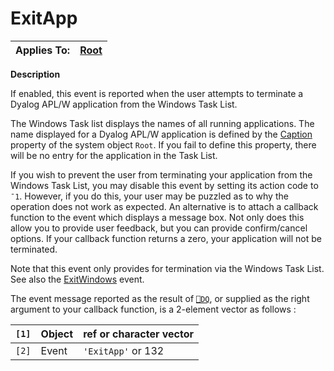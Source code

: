 




<h1 class="heading"><span class="name">ExitApp</span></h1>

| Applies To: | [Root](../a-z/root.md) |
| --- | ---  |


**Description**


If enabled, this event is reported when the user attempts to terminate a Dyalog APL/W application from the Windows Task List.


The Windows Task list displays the names of all running applications. The name displayed for a Dyalog APL/W application is defined by the [Caption](../a-z/caption.md) property of the system object `Root`. If you fail to define this property, there will be no entry for the application in the Task List.


If you wish to prevent the user from terminating your application from the Windows Task List, you may disable this event by setting its action code to `¯1`. However, if you do this, your user may be puzzled as to why the operation does not work as expected. An alternative is to attach a callback function to the event which displays a message box. Not only does this allow you to provide user feedback, but you can provide confirm/cancel options. If your callback function returns a zero, your application will not be terminated.


Note that this event only provides for termination via the Windows Task List. See also the [ExitWindows](../a-z/exitwindows.md) event.


The event message reported as the result of [`⎕DQ`](../../Language/System%20Functions/dq.htm), or supplied as the right argument to your callback function, is a 2-element vector as follows :


| `[1]` | Object | ref or character vector |
| --- | --- | ---  |
| `[2]` | Event | `'ExitApp'` or 132 |



